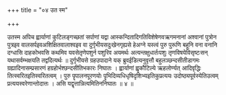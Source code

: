 +++
title = "०४ उत स्म"

+++

उतस्म अपिच ह्वार्याणां कुटिलङ्गच्छतां सर्पाणां यद्वा आस्कन्दितादिगतिविशेषेणवऋगमनानां अश्वानां पुत्रोन पुत्रइव वालसर्पइवअशिक्षितवालाश्वइव वा दुर्गृभीयसदुःखेनगृह्यसे हेअग्ने यस्त्वं पुरु पुरूणि बहूनि वना वनानि दग्धासि दाहकोभवसि कथमिव यवसेतृणेपशुर्न पशुरिव अयमर्थः अत्यन्तक्षुधार्तःपशुः तृणविषयेविसृष्टःसन् यथासर्वम्भक्षयति तद्वदित्यर्थः ॥ दुर्गृभीयसे ग्रहउपादाने यक् ब्रुवईडित्यनुवृत्तौ बहुलञ्छन्दसीतीडागमः ग्रह्यादिनासम्प्रसारणं हग्रहोर्भश्छन्दसीतिभकारः निघातः । ह्वार्याणां ह्वृकौटिल्ये ऋहलोर्ण्यत् आदिवृद्धिः तित्स्वरितइतिस्वरितत्वम् । पुरु पॄपालनपूरणयोः पॄभिदिव्यधिधृषिदृशिभ्यइतिकुप्रत्ययः उदोष्ठ्यपूर्वस्येतिउत्वम् प्रत्ययस्वरेणान्तोदात्तः । असि यद्वृत्तान्नित्यमितिननिघातः ॥ ४ ॥